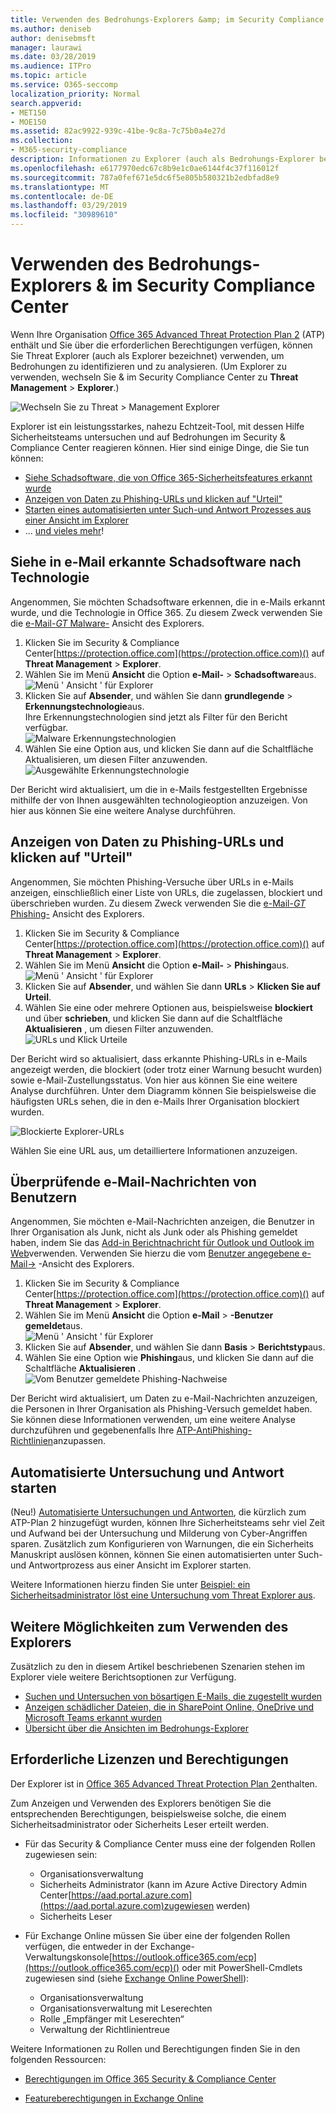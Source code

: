```yaml
---
title: Verwenden des Bedrohungs-Explorers &amp; im Security Compliance Center
ms.author: deniseb
author: denisebmsft
manager: laurawi
ms.date: 03/28/2019
ms.audience: ITPro
ms.topic: article
ms.service: O365-seccomp
localization_priority: Normal
search.appverid:
- MET150
- MOE150
ms.assetid: 82ac9922-939c-41be-9c8a-7c75b0a4e27d
ms.collection:
- M365-security-compliance
description: Informationen zu Explorer (auch als Bedrohungs-Explorer bezeichnet) &amp; im Security Compliance Center.
ms.openlocfilehash: e6177970edc67c8b9e1c0ae6144f4c37f116012f
ms.sourcegitcommit: 787a0fef671e5dc6f5e805b580321b2edbfad8e9
ms.translationtype: MT
ms.contentlocale: de-DE
ms.lasthandoff: 03/29/2019
ms.locfileid: "30989610"
---
```

# <a name="use-threat-explorer-in-the-security-amp-compliance-center"></a>Verwenden des Bedrohungs-Explorers &amp; im Security Compliance Center

Wenn Ihre Organisation [Office 365 Advanced Threat Protection Plan 2](office-365-ti.md) (ATP) enthält und Sie über die erforderlichen Berechtigungen verfügen, können Sie Threat Explorer (auch als Explorer bezeichnet) verwenden, um Bedrohungen zu identifizieren und zu analysieren. (Um Explorer zu verwenden, wechseln Sie &amp; im Security Compliance Center zu **Threat Management** \> **Explorer**.)

![Wechseln Sie zu Threat \> Management Explorer](media/cab32fa2-66f1-4ad5-bc1d-2bac4dbeb48c.png)

Explorer ist ein leistungsstarkes, nahezu Echtzeit-Tool, mit dessen Hilfe Sicherheitsteams untersuchen und auf Bedrohungen im Security &amp; Compliance Center reagieren können. Hier sind einige Dinge, die Sie tun können:
- [Siehe Schadsoftware, die von Office 365-Sicherheitsfeatures erkannt wurde](#see-malware-detected-in-email-by-technology)
- [Anzeigen von Daten zu Phishing-URLs und klicken auf "Urteil"](#view-data-about-phishing-urls-and-click-verdict)
- [Starten eines automatisierten unter Such-und Antwort Prozesses aus einer Ansicht im Explorer](#start-automated-investigation-and-response)
- ... [und vieles mehr](#more-ways-to-use-explorer)!

## <a name="see-malware-detected-in-email-by-technology"></a>Siehe in e-Mail erkannte Schadsoftware nach Technologie

Angenommen, Sie möchten Schadsoftware erkennen, die in e-Mails erkannt wurde, und die Technologie in Office 365. Zu diesem Zweck verwenden Sie die [e-Mail-_GT_ Malware-](threat-explorer-views.md#email--malware) Ansicht des Explorers.

1. Klicken Sie im Security & Compliance Center[https://protection.office.com](https://protection.office.com)() auf **Threat Management** > **Explorer**.
2. Wählen Sie im Menü **Ansicht** die Option **e-Mail-** > **Schadsoftware**aus.<br/>![Menü ' Ansicht ' für Explorer](media/ExplorerViewEmailMalwareMenu.png)<br/>
3. Klicken Sie auf **Absender**, und wählen Sie dann **grundlegende** > **Erkennungstechnologie**aus.<br/>Ihre Erkennungstechnologien sind jetzt als Filter für den Bericht verfügbar.<br/>![Malware Erkennungstechnologien](media/ExplorerEmailMalwareDetectionTech.png)<br/> 
4. Wählen Sie eine Option aus, und klicken Sie dann auf die Schaltfläche Aktualisieren, um diesen Filter anzuwenden.<br/>![Ausgewählte Erkennungstechnologie](media/ExplorerEmailMalwareDetectionTechATP.png)<br/> 

Der Bericht wird aktualisiert, um die in e-Mails festgestellten Ergebnisse mithilfe der von Ihnen ausgewählten technologieoption anzuzeigen. Von hier aus können Sie eine weitere Analyse durchführen.

## <a name="view-data-about-phishing-urls-and-click-verdict"></a>Anzeigen von Daten zu Phishing-URLs und klicken auf "Urteil"

Angenommen, Sie möchten Phishing-Versuche über URLs in e-Mails anzeigen, einschließlich einer Liste von URLs, die zugelassen, blockiert und überschrieben wurden. Zu diesem Zweck verwenden Sie die [e-Mail-_GT_ Phishing-](threat-explorer-views.md#email--phish) Ansicht des Explorers.

1. Klicken Sie im Security & Compliance Center[https://protection.office.com](https://protection.office.com)() auf **Threat Management** > **Explorer**.
2. Wählen Sie im Menü **Ansicht** die Option **e-Mail-** > **Phishing**aus.<br/>![Menü ' Ansicht ' für Explorer](media/ExplorerViewEmailPhishMenu.png)<br/>
3. Klicken Sie auf **Absender**, und wählen Sie dann **URLs** > **Klicken Sie auf Urteil**.
4. Wählen Sie eine oder mehrere Optionen aus, beispielsweise **blockiert** und über **schrieben**, und klicken Sie dann auf die Schaltfläche **Aktualisieren** , um diesen Filter anzuwenden.<br/>![URLs und Klick Urteile](media/ThreatExplorerEmailPhishClickVerdictOptions.png)<br/>

Der Bericht wird so aktualisiert, dass erkannte Phishing-URLs in e-Mails angezeigt werden, die blockiert (oder trotz einer Warnung besucht wurden) sowie e-Mail-Zustellungsstatus. Von hier aus können Sie eine weitere Analyse durchführen. Unter dem Diagramm können Sie beispielsweise die häufigsten URLs sehen, die in den e-Mails Ihrer Organisation blockiert wurden. 

![Blockierte Explorer-URLs](media/ExplorerPhishClickVerdictURLs.png) 

Wählen Sie eine URL aus, um detailliertere Informationen anzuzeigen.

## <a name="review-email-messages-reported-by-users"></a>Überprüfende e-Mail-Nachrichten von Benutzern

Angenommen, Sie möchten e-Mail-Nachrichten anzeigen, die Benutzer in Ihrer Organisation als Junk, nicht als Junk oder als Phishing gemeldet haben, indem Sie das [Add-in Berichtnachricht für Outlook und Outlook im Web](enable-the-report-message-add-in.md)verwenden. Verwenden Sie hierzu die vom [Benutzer angegebene e-Mail->](threat-explorer-views.md#email--user-reported) -Ansicht des Explorers.

1. Klicken Sie im Security & Compliance Center[https://protection.office.com](https://protection.office.com)() auf **Threat Management** > **Explorer**.
2. Wählen Sie im Menü **Ansicht** die Option **e-Mail** > **-Benutzer gemeldet**aus.<br/>![Menü ' Ansicht ' für Explorer](media/ExplorerViewMenuEmailUserReported.png)<br/>
3. Klicken Sie auf **Absender**, und wählen Sie dann **Basis** > **Berichtstyp**aus.
4. Wählen Sie eine Option wie **Phishing**aus, und klicken Sie dann auf die Schaltfläche **Aktualisieren** . <br/>![Vom Benutzer gemeldete Phishing-Nachweise](media/EmailUserReportedReportType.png)<br/> 

Der Bericht wird aktualisiert, um Daten zu e-Mail-Nachrichten anzuzeigen, die Personen in Ihrer Organisation als Phishing-Versuch gemeldet haben. Sie können diese Informationen verwenden, um eine weitere Analyse durchzuführen und gegebenenfalls Ihre [ATP-AntiPhishing-Richtlinien](set-up-anti-phishing-policies.md)anzupassen.

## <a name="start-automated-investigation-and-response"></a>Automatisierte Untersuchung und Antwort starten

(Neu!) [Automatisierte Untersuchungen und Antworten](automated-investigation-response-office.md), die kürzlich zum ATP-Plan 2 hinzugefügt wurden, können Ihre Sicherheitsteams sehr viel Zeit und Aufwand bei der Untersuchung und Milderung von Cyber-Angriffen sparen. Zusätzlich zum Konfigurieren von Warnungen, die ein Sicherheits Manuskript auslösen können, können Sie einen automatisierten unter Such-und Antwortprozess aus einer Ansicht im Explorer starten. 

Weitere Informationen hierzu finden Sie unter [Beispiel: ein Sicherheitsadministrator löst eine Untersuchung vom Threat Explorer aus](automated-investigation-response-office.md#example-a-security-administrator-triggers-an-investigation-from-threat-explorer).

## <a name="more-ways-to-use-explorer"></a>Weitere Möglichkeiten zum Verwenden des Explorers

Zusätzlich zu den in diesem Artikel beschriebenen Szenarien stehen im Explorer viele weitere Berichtsoptionen zur Verfügung. 
- [Suchen und Untersuchen von bösartigen E-Mails, die zugestellt wurden](investigate-malicious-email-that-was-delivered.md)
- [Anzeigen schädlicher Dateien, die in SharePoint Online, OneDrive und Microsoft Teams erkannt wurden](malicious-files-detected-in-spo-odb-or-teams.md)
- [Übersicht über die Ansichten im Bedrohungs-Explorer](threat-explorer-views.md)

## <a name="required-licenses-and-permissions"></a>Erforderliche Lizenzen und Berechtigungen

Der Explorer ist in [Office 365 Advanced Threat Protection Plan 2](office-365-ti.md)enthalten. 

Zum Anzeigen und Verwenden des Explorers benötigen Sie die entsprechenden Berechtigungen, beispielsweise solche, die einem Sicherheitsadministrator oder Sicherheits Leser erteilt werden. 

- Für das Security &amp; Compliance Center muss eine der folgenden Rollen zugewiesen sein:
    - Organisationsverwaltung
    - Sicherheits Administrator (kann im Azure Active Directory Admin Center[https://aad.portal.azure.com](https://aad.portal.azure.com)zugewiesen werden)
    - Sicherheits Leser

- Für Exchange Online müssen Sie über eine der folgenden Rollen verfügen, die entweder in der Exchange-Verwaltungskonsole[https://outlook.office365.com/ecp](https://outlook.office365.com/ecp)() oder mit PowerShell-Cmdlets zugewiesen sind (siehe [Exchange Online PowerShell](https://docs.microsoft.com/powershell/exchange/exchange-online/exchange-online-powershell?view=exchange-ps)):
    - Organisationsverwaltung
    - Organisationsverwaltung mit Leserechten
    - Rolle „Empfänger mit Leserechten“
    - Verwaltung der Richtlinientreue

Weitere Informationen zu Rollen und Berechtigungen finden Sie in den folgenden Ressourcen:

- [Berechtigungen im Office 365 Security &amp; Compliance Center](permissions-in-the-security-and-compliance-center.md)

- [Featureberechtigungen in Exchange Online](https://docs.microsoft.com/exchange/permissions-exo/feature-permissions)
  
